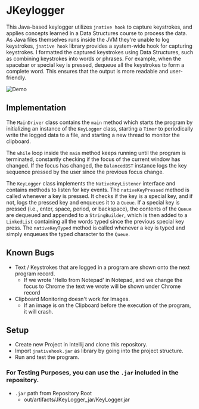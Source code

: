 # JKeylogger
This Java-based keylogger utilizes `jnative hook` to capture keystrokes, and applies concepts learned in a Data Structures course to process the data. As Java files themselves runs inside the JVM they're unable to log keystrokes, `jnative hook` library provides a system-wide hook for capturing keystrokes. I formatted the captured keystrokes using Data Structures, such as combining keystrokes into words or phrases. For example, when the spacebar or special key is pressed, dequeue all the keystrokes to form a complete word. This ensures that the output is more readable and user-friendly.

![Demo](https://github.com/Salman1057/JKeylogger/assets/72850566/87de7a8a-cf11-4c16-9c9e-8d05dd20cb78)

## Implementation

The `MainDriver` class contains the `main` method which starts the program by initializing an instance of the `KeyLogger` class, starting a `Timer` to periodically write the logged data to a file, and starting a new thread to monitor the clipboard. 

The `while` loop inside the `main` method keeps running until the program is terminated, constantly checking if the focus of the current window has changed. If the focus has changed, the `BalancedBST` instance logs the key sequence pressed by the user since the previous focus change.

The `KeyLogger` class implements the `NativeKeyListener` interface and contains methods to listen for key events. The `nativeKeyPressed` method is called whenever a key is pressed. It checks if the key is a special key, and if not, logs the pressed key and enqueues it to a `Queue`. If a special key is pressed (i.e., enter, space, period, or backspace), the contents of the `Queue` are dequeued and appended to a `StringBuilder`, which is then added to a `LinkedList` containing all the words typed since the previous special key press. The `nativeKeyTyped` method is called whenever a key is typed and simply enqueues the typed character to the `Queue`.

## Known Bugs
- Text / Keystrokes that are logged in a program are shown onto the next program record.
  - If we wrote 'Hello from Notepad' in Notepad, and we change the focus to Chrome the text we wrote will be shown under Chrome record
- Clipboard Monitoring doesn't work for Images.
  - If an image is on the Clipboard before the execution of the program, it will crash.
## Setup
- Create new Project in Intellij and clone this repository.
- Import `jnativehook.jar` as library by going into the project structure.
- Run and test the program.

### For Testing Purposes, you can use the `.jar` included in the repository.
  - `.jar` path from Repository Root
    - out/artifacts/JKeyLogger_jar/KeyLogger.jar